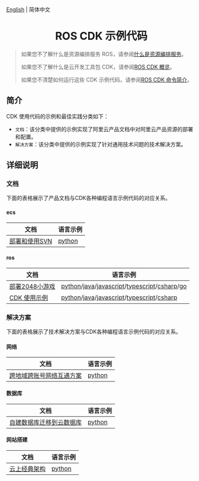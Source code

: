 [English](./README.md) | 简体中文

<h1 align="center">ROS CDK 示例代码</h1>

> 如果您不了解什么是资源编排服务 ROS，请参阅[什么是资源编排服务](https://help.aliyun.com/zh/ros/product-overview/what-is-ros)。
> 
> 如果您不了解什么是云开发工具包 CDK，请参阅[ROS CDK 概览](https://help.aliyun.com/zh/ros/developer-reference/ros-cdk)。
> 
> 如果您不清楚如何运行这些 CDK 示例代码，请参阅[ROS CDK 命令简介](https://help.aliyun.com/zh/ros/developer-reference/ros-cdk-commands)。

## 简介

CDK 使用代码的示例和最佳实践分类如下：

- `文档`：该分类中提供的示例实现了阿里云产品文档中对阿里云产品资源的部署和配置。
- `解决方案`：该分类中提供的示例实现了针对通用技术问题的技术解决方案。

## 详细说明

### 文档

下面的表格展示了产品文档与CDK各种编程语言示例代码的对应关系。

#### ecs

|文档               |语言示例               |
|-------------------|---------------------|
|[部署和使用SVN](https://help.aliyun.com/zh/ecs/use-cases/deploying-and-using-svn)|[python](documents/ecs/deploy-SVN-by-using-svnserve/python/) |

#### ros

| 文档                                                                            |语言示例               |
|-------------------------------------------------------------------------------|---------------------|
| [部署2048小游戏](https://help.aliyun.com/zh/ros/developer-reference/use-ros-cdk-to-deploy-the-2048-game-on-the-cloud)                                  |[python](./documents/ros/deploy-2048/python/)/[java](./documents/ros/deploy-2048/java/)/[javascript](./documents/ros/deploy-2048/javascript/)/[typescript](./documents/ros/deploy-2048/typescript/)/[csharp](./documents/ros/deploy-2048/csharp/)/[go](./documents/ros/deploy-2048/go/)|
| [CDK 使用示例](https://help.aliyun.com/zh/ros/developer-reference/usage-examples) |[python](./documents/ros/usage-examples/python/)/[java](./documents/ros/usage-examples/java/)/[javascript](./documents/ros/usage-examples/javascript/)/[typescript](./documents/ros/usage-examples/typescript/)/[csharp](./documents/ros/usage-examples/csharp/)|

### 解决方案

下面的表格展示了技术解决方案与CDK各种编程语言示例代码的对应关系。

#### 网络

|文档               |语言示例               |
|-------------------|---------------------|
|[跨地域跨账号网络互通方案](https://www.aliyun.com/solution/tech-solution/cracani)|[python](./solutions/network/cross-region-account-network-interwork-scheme/python/)|

#### 数据库

|文档               |语言示例               |
|-------------------|---------------------|
|[自建数据库迁移到云数据库](https://www.aliyun.com/solution/tech-solution/smowdttc)|[python](./solutions/database/data-transmission-from-ECS-to-RDS/python/)|

#### 网站搭建

|文档               |语言示例               |
|-------------------|---------------------|
|[云上经典架构](https://www.aliyun.com/solution/tech-solution/habwoc)|[python](solutions/website/classic-architecture-on-the-cloud/python/)|
